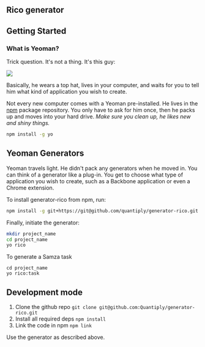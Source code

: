 
## Rico generator


## Getting Started

### What is Yeoman?

Trick question. It's not a thing. It's this guy:

![](http://i.imgur.com/JHaAlBJ.png)

Basically, he wears a top hat, lives in your computer, and waits for you to tell him what kind of application you wish to create.

Not every new computer comes with a Yeoman pre-installed. He lives in the [npm](https://npmjs.org) package repository. You only have to ask for him once, then he packs up and moves into your hard drive. *Make sure you clean up, he likes new and shiny things.*

```bash
npm install -g yo
```

Yeoman Generators
---

Yeoman travels light. He didn't pack any generators when he moved in. You can think of a generator like a plug-in. You get to choose what type of application you wish to create, such as a Backbone application or even a Chrome extension.

To install generator-rico from npm, run:

```bash
npm install -g git+https://git@github.com/quantiply/generator-rico.git
```

Finally, initiate the generator:

```bash
mkdir project_name
cd project_name
yo rico
```

To generate a Samza task
```
cd project_name
yo rico:task
```

Development mode
---

1. Clone the github repo `git clone git@github.com:Quantiply/generator-rico.git`
2. Install all required deps `npm install`
2. Link the code in npm  `npm link`

Use the generator as described above.




